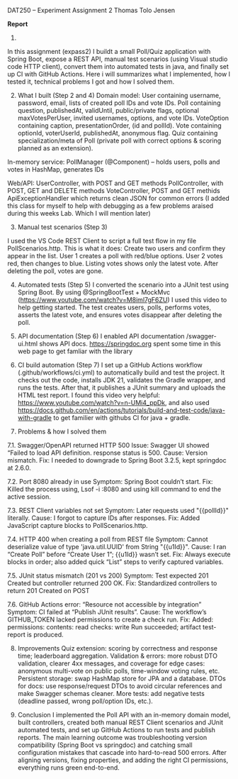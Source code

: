 DAT250 – Experiment Assignment 2
Thomas Tolo Jensen

**Report**

1. 
In this assignment (expass2) I buildt a small Poll/Quiz application with Spring Boot, expose a REST API, manual test scenarios (using Visual studio code HTTP client), convert them into automated tests in java, and finally set up CI with GitHub Actions.
Here i will summarizes what I implemented, how I tested it, technical problems I got and how I solved them.

2. What I built (Step 2 and 4)
Domain model:
User containing username, password, email, lists of created poll IDs and vote IDs.
Poll containing question, publishedAt, validUntil, public/private flags, optional maxVotesPerUser, invited usernames, options, and vote IDs.
VoteOption containing caption, presentationOrder, (id and pollId).
Vote containing optionId, voterUserId, publishedAt, anonymous flag.
Quiz containing specialization/meta of Poll (private poll with correct options & scoring planned as an extension).

In-memory service:
PollManager (@Component) – holds users, polls and votes in HashMap, generates IDs

Web/API:
UserController,  with POST and GET methods
PollController, with POST, GET and DELETE methods
VoteController, POST and GET methids
ApiExceptionHandler which returns clean JSON for common errors (I added this class for myself to help with debugging as a few problems araised during this weeks Lab. Which I will mention later)



3. Manual test scenarios (Step 3)

I used the VS Code REST Client to script a full test flow in my file PollScenarios.http.
This is what it does:
Create two users and confirm they appear in the list.
User 1 creates a poll with red/blue options.
User 2 votes red, then changes to blue.
Listing votes shows only the latest vote.
After deleting the poll, votes are gone.

4. Automated tests (Step 5)
I converted the scenario into a JUnit test using Spring Boot.
By using @SpringBootTest + MockMvc (https://www.youtube.com/watch?v=M8iml7gF6ZU) I used this video to help getting started.
The test creates users, polls, performs votes, asserts the latest vote, and ensures votes disappear after deleting the poll.


5. API documentation (Step 6)
I enabled API documentation /swagger-ui.html shows API docs. 
https://springdoc.org spent some time in this web page to get famliar with the library



6. CI build automation (Step 7)
I set up a GitHub Actions workflow (.github/workflows/ci.yml) to automatically build and test the project. It checks out the code, installs JDK 21, validates the Gradle wrapper, and runs the tests. After that, it publishes a JUnit summary and uploads the HTML test report. 
I found this video very helpful: https://www.youtube.com/watch?v=n-UMi4_ppDk, and also used https://docs.github.com/en/actions/tutorials/build-and-test-code/java-with-gradle to get familier with githubs CI for java + gradle.

7. Problems & how I solved them

7.1. Swagger/OpenAPI returned HTTP 500 
Issue: 
Swagger UI showed “Failed to load API definition. response status is 500.
Cause: 
Version mismatch.
Fix:
I needed to downgrade to Spring Boot 3.2.5, kept springdoc at 2.6.0.


7.2. Port 8080 already in use
Symptom: Spring Boot couldn’t start.
Fix: Killed the process using, Lsof -i :8080 and using kill command to end the active session.

7.3. REST Client variables not set
Symptom: Later requests used "{{pollId}}" literally.
Cause: I forgot to capture IDs after responses.
Fix: Added JavaScript capture blocks to PollScenarios.http.

7.4. HTTP 400 when creating a poll from REST file
Symptom: Cannot deserialize value of type 'java.util.UUID' from String "{{u1Id}}".
Cause: I ran “Create Poll” before “Create User 1”; {{u1Id}} wasn’t set.
Fix: Always execute blocks in order; also added quick “List” steps to verify captured variables.

7.5. JUnit status mismatch (201 vs 200)
Symptom: Test expected 201 Created but controller returned 200 OK.
Fix: Standardized controllers to return 201 Created on POST 

7.6. GitHub Actions error: “Resource not accessible by integration”
Symptom: CI failed at “Publish JUnit results”.
Cause: The workflow’s GITHUB_TOKEN lacked permissions to create a check run.
Fix: Added:
permissions:
  contents: read
  checks: write
Run succeeded; artifact test-report is produced.

8. Improvements
Quiz extension: scoring by correctness and response time; leaderboard aggregation.
Validation & errors: more robust DTO validation, clearer 4xx messages, and coverage for edge cases: anonymous multi-vote on public polls, time-window voting rules, etc.
Persistent storage: swap HashMap store for JPA and a database.
DTOs for docs: use response/request DTOs to avoid circular references and make Swagger schemas cleaner.
More tests: add negative tests (deadline passed, wrong poll/option IDs, etc.).


10. Conclusion
I implemented the Poll API with an in-memory domain model, built controllers, created both manual REST Client scenarios and JUnit automated tests, and set up GitHub Actions to run tests and publish reports. The main learning outcome was troubleshooting version compatibility (Spring Boot vs springdoc) and catching small configuration mistakes that cascade into hard-to-read 500 errors. After aligning versions, fixing properties, and adding the right CI permissions, everything runs green end-to-end.